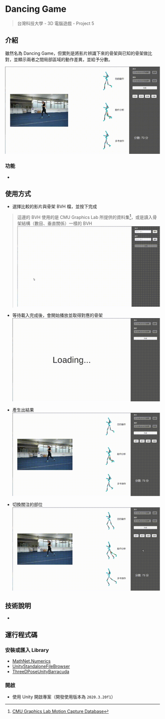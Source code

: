 # Dancing Game

> 台灣科技大學 - 3D 電腦遊戲 - Project 5

## 介紹

雖然名為 Dancing Game，但實則是將影片辨識下來的骨架與已知的骨架做比對，並顯示兩者之間局部區域的動作差異，並給予分數。

![](./document_data/result.gif)

### 功能

* 

## 使用方式

* 選擇比較的影片與骨架 BVH 檔，並按下完成

> 這邊的 BVH 使用的是 CMU Graphics Lab 所提供的資料集[^1]，或是讀入骨架結構（數目、垂直關係）一樣的 BVH
  ![選擇影片與骨架](./document_data/load_file.gif)

[^1]: [CMU Graphics Lab Motion Capture Database](http://mocap.cs.cmu.edu/)

* 等待載入完成後，會開始播放並取得對應的骨架
  ![播放影片與骨架](./document_data/record.gif)

* 產生出結果
  ![結果](./document_data/result.gif)

* 切換關注的部位
  ![切換關注的部位](./document_data/switch.gif)

## 技術說明

* 

## 運行程式碼

### 安裝或匯入 Library

* [MathNet.Numerics](numerics.mathdotnet.com)
* [UnityStandaloneFileBrowser](https://github.com/gkngkc/UnityStandaloneFileBrowser)
* [ThreeDPoseUnityBarracuda](https://github.com/digital-standard/ThreeDPoseUnityBarracuda)

### 開啟

* 使用 Unity 開啟專案（開發使用版本為 `2020.3.20f1`）

<style>
.info blockquote
{
  color: #31708f;
  background-color: #d9edf7;
  border-color: #bce8f1;
}
.warning p
{
  color: #8a6d3b;
  background-color: #fcf8e3;
  border-color: #faebcc;
  padding: 15px;
  border: 1px solid transparent;
  border-radius: 4px;
}
</style>